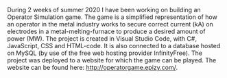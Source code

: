 During 2 weeks of summer 2020 I have been working on building an Operator Simulation game. 
The game is a simplified representation of how an operator in the metal industry works to secure correct current (kA) on electrodes in a metal-melting-furnace to produce a desired amount of power (MW). 
The project is created in Visual Studio Code, with C#, JavaScript, CSS and HTML-code. It is also connected to a database hosted on MySQL (by use of the free web hosting provider InfinityFree). The project was deployed to a website for which the game can be played. The website can be found here: http://operatorgame.epizy.com/.
